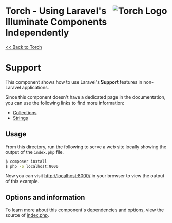 # <img src="../../torch-logo.png" alt="Torch Logo" align="right">Torch - Using Laravel's Illuminate Components Independently

[&lt;&lt; Back to Torch](../../readme.md)

# Support

This component shows how to use Laravel's **Support** features in non-Laravel applications.

Since this component doesn't have a dedicated page in the documentation, you can use the following links to find more information:

* [Collections](http://laravel.com/docs/5.1/collections)
* [Strings](https://laravel.com/docs/5.1/helpers#strings)

## Usage
From this directory, run the following to serve a web site locally showing the output of the `index.php` file.

```bash
$ composer install
$ php -S localhost:8000
```

Now you can visit [http://localhost:8000/](http://localhost:8000/) in your browser to view the output of this example.

## Options and information

To learn more about this component's dependencies and options, view the source of [index.php](index.php).
